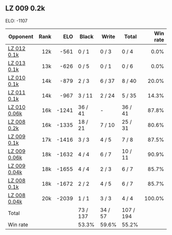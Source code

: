 ## LZ 009 0.2k ##

ELO: -1107

Opponent | Rank | ELO | Black | Write | Total | Win rate
---------|-----:|----:|-------|-------|-------|-------:
[LZ 012 0.1k](LZ%20012%200.1k.md) | 12k | -561 | 0 / 1 | 0 / 3 | 0 / 4 | 0.0%
[LZ 013 0.1k](LZ%20013%200.1k.md) | 13k | -626 | 0 / 5 | 0 / 1 | 0 / 6 | 0.0%
[LZ 010 0.1k](LZ%20010%200.1k.md) | 14k | -879 | 2 / 3 | 6 / 37 | 8 / 40 | 20.0%
[LZ 011 0.1k](LZ%20011%200.1k.md) | 14k | -967 | 3 / 11 | 2 / 24 | 5 / 35 | 14.3%
[LZ 010 0.06k](LZ%20010%200.06k.md) | 16k | -1241 | 36 / 41 | - | 36 / 41 | 87.8%
[LZ 008 0.2k](LZ%20008%200.2k.md) | 16k | -1335 | 18 / 21 | 7 / 10 | 25 / 31 | 80.6%
[LZ 009 0.1k](LZ%20009%200.1k.md) | 17k | -1416 | 3 / 3 | 4 / 5 | 7 / 8 | 87.5%
[LZ 009 0.06k](LZ%20009%200.06k.md) | 18k | -1632 | 4 / 4 | 6 / 7 | 10 / 11 | 90.9%
[LZ 009 0.04k](LZ%20009%200.04k.md) | 18k | -1655 | 4 / 4 | 2 / 3 | 6 / 7 | 85.7%
[LZ 008 0.1k](LZ%20008%200.1k.md) | 18k | -1672 | 2 / 2 | 4 / 5 | 6 / 7 | 85.7%
[LZ 008 0.04k](LZ%20008%200.04k.md) | 20k | -2039 | 1 / 1 | 3 / 3 | 4 / 4 | 100.0%
Total | | | 73 / 137 | 34 / 57 | 107 / 194 | 
Win rate| | | 53.3% | 59.6% | 55.2% | 
